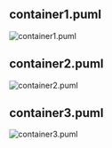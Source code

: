## container1.puml
![container1.puml](http://www.plantuml.com/plantuml/png/bLJ1Rjj64BthAwRkHG5e2mLwwYcsRA09B9SrdJOtORWSKOiiTucTeHIZwBztbgP9KGwGvgPzcddlxPjPlcV1A5tZ5ZzPRrnNKHSTx4LQ_csrYdYyggtikx9ZYYPu8IzN9ZIhHsimLk71KajkjVxrCdVevTFcVjKW2qM5jckjH-ifNhL9O25M7C68GcMnZjZ0BaJueDJHay0D-Y_Mrr0yAqspMEGKEVYbwLX2Gp63zVZhuXfUOGWxa3r1gTqP7DKoj7qZkXu3D2PqNlZYtMBnGhszKQ32-BmqloZNkO6BT_3F0W0clyiZbLjiMot-cqguRbkd8OWD_aAXZtZ038es9lERlzO9koLd3sgZjyQYjGQ6405zrSEZRlbwyVnQJSwLkKMbA_HlHvSvrfJKNrKB4sqh6LpxkdCO4vp7SB0LCQ1ptrRPTTuaw-YiF8C4JR8Fak5WCRNO27fVA6CuCiKtZffGMaT379jq63sjVyxWCpQeISozWBED5Qg0kv99T6R_snk_CVTY02ewM4FdzcxBPOM29JAbCGm_avlYptkOdIL4OaZh3P5gon9HfS5wtSgcdsu6UsHrZPtimKIgo8j5nrbQAc865seza9YhDp6LQBwGhpGdc_Or__3jjRaDMXQdlbbktyadHQB4AltlkDftNsL93LgtvHvGkhlBZPw7PvNudpHwsrEZWuqrCN3O2TnzDNlqDS5BfzAUS0uE9bRbzBk83PszsvDeqRdNIHi5nbkS90nOXawcCMVZSyr08dh6_hvJo8j7SYUVXEbXVcBYfFtxqrDUQE6yZblyRisms1FT8BTz85llop1z1dgwwP4FJ3qu6_ieYFpiJGOVYpyULgVYa-GFTcvlj7eoDgtydEMHi6BOnT3qNvrZj48C4XBpG7nxirRAaVCaZxCrAfIMWIuJsdDCHcORT-vXtjUnRi0aNsoUSYMQfJnhd-_T54pVlnhI-Rov7yDvhwrTu_u3)

## container2.puml
![container2.puml](http://www.plantuml.com/plantuml/png/bPJFSi8s4CRlVeejlIGp199CJpq5I6RQ32G4aycHMSiBraIMDFe39Ps-UoKxE2BreU60hMNr_RvTQRcp3etpjO11mNS5odSjs23xXKicV4dU2AYSq_RtyTZWORJZhlA5jsIOaewa6p5LZrUSeIdL4oTDOZpxxMefKBhNnNnSetLaGcWp2_d89PcH3hGii-zSQZHOmy6WVkEbg-3s-Zg9r_ZNWgp57UNyWveVioKPg-G5yzQfcimGPjtRO0AdyE0oo_9Z8DURgVAoH7EyO3SXvPGDVygjCZKwhkJW4lxECWYVpk85QfrcJxGMdBNP8Vw8UxJCSEs6C94xBz34y4G8TR2T2GjEXHfay0-k8cv06xNbWeAxSrnNpiQIsND6AJjlGoVk479jkDp1L2aNW-kAG2ik7QWj86DaBOJQEXl0qrA_a-ksmPjmf47hizqmzJPAhx0ek5kyD1Y3qcfbN2CUqhcC9DgJTFQ_kePYRl2PbBGwnTAQLhuunkVC43go8ADNmIsLKAB3XjQ9WVP6AqizGFGbTmbi4jSfQFRhUFJqi8wlIwFsl0mmPNOekMrwStK88OWo3McBZ8lmsiEwBxuEh2pIixf7XmNQXlTia0c2criMLxbJXcpleVJfTnL7GDgvbB0uvY_pH1nFpVkW4lPaR11lBeKGNmVMDHLBg1JxIMy39UbiN4NumvvaicozfFK15igxpvi2ha875UufV6bDaih0-oVBLYIIgMxdxpMw2Sy_rkjb7j9YqcRL3cVFoBpgK1prDnbY_RieXlOesH0Uy-UdyPdml6SCMnyvoT9s1QYeyaP5hjWxkR2xSTMpEPsjLYJnvXkpYMYZqwEINBMklUqfylRFw7uw-opXV9fxHl1_caXbseduaKIZqKFlGhsbjEXljFJcTJjQLhidc-Dni-gZdIc5nBlWszVYNm00)

## container3.puml
![container3.puml](http://www.plantuml.com/plantuml/png/ZLHHR-Cs37xFh-3ob09USjVkLc1FbxRRtGxjeMlItMCWMwoZJXOzYQuR3FllewpMJjm1kPVO5Z-HtqT-pCV0odDJMPWo5bls9iVm6AQJ7umhRAEnyHQsp7NuPR7mgfsNXhTDtWJq1Jb6n_E2giMTAPJNzDLWZNPn-TEFjrOvlh-vNbGgC7evsbmANXc7VbvBlSda5dqWj_drcMVAaTjLr8HDJ9p1TFbw0FToC3rv0SzKMNei5QFkaVt96AehuqnWhzYGw-47fwzN9gkTiAms5zGuhVnkLhpFzXiobuwS_3C10EX-UYcp5lEDgcj1VyCSbdLjJT6bdihH5_MaCbZLthWIRlwyp61DbOJXVFuSuqjhgGqGgGLWWYU3BTH8jSKCKkKCNjgS0Jx9GmuUAPTVv68E3vugu2s2fK9PY8Gpq4Pc95_AQVXz3G4BfYZoaFbLFlDeDpeN7dTeEyvowKgnobN0IEzcj_hZ6ZxCFoIsAqc3OSmlFQ72AXSLMrFBYR9_XJ7VNEaomZyP_jpauB6c5nLlgCqUZCNGJKJA_YOVaEOpZP_BzTdf7fs0oXTRC4xZCuR_a-ae_6tbmbSIEPr0wEvs4icLT7K1f_FJVP6fiNUhrMB9ylA0g0FCSaib26qE9rrpkKNay9P-Ksl5dTlkqzkh5-0yeW9PZ4wPze00jQTET9QIZleKgxtw0CY1Wb1iKJSMDSYmJEJmRs_Yk53S6auKrkbD47lXjCGIJLKEWr5caDY5F3jr4_77cnKTZ2yx5AAMp-lrxKhmWXxlwH7uQ5UFNkdkzE4z6okTHjSrhFKcjfOfNfNHBxvSNLnctG3XxEpTpwdsaEV0TKEkCIpPQH-nRwJMU8pJP2h8ncAUuVJytVlp5zgR-zuUnuWBIXrZFwGRyV_MYn_Zae0ZxVfUEKFMmN6Va7j3Wt4FvAjkhCFEfAfZ4_If1dSAz313JWr3tUJM552GnhGVXiaRF98rsJebxPUf2SQLST4xSlso7wQAMg_LRdFN_sCEhPRGHtIwgUn_)